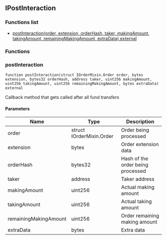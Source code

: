 
## IPostInteraction

### Functions list
- [postInteraction(order, extension, orderHash, taker, makingAmount, takingAmount, remainingMakingAmount, extraData) external](#postinteraction)

### Functions
### postInteraction

```solidity
function postInteraction(struct IOrderMixin.Order order, bytes extension, bytes32 orderHash, address taker, uint256 makingAmount, uint256 takingAmount, uint256 remainingMakingAmount, bytes extraData) external
```
Callback method that gets called after all fund transfers

#### Parameters

| Name | Type | Description |
| ---- | ---- | ----------- |
| order | struct IOrderMixin.Order | Order being processed |
| extension | bytes | Order extension data |
| orderHash | bytes32 | Hash of the order being processed |
| taker | address | Taker address |
| makingAmount | uint256 | Actual making amount |
| takingAmount | uint256 | Actual taking amount |
| remainingMakingAmount | uint256 | Order remaining making amount |
| extraData | bytes | Extra data |

